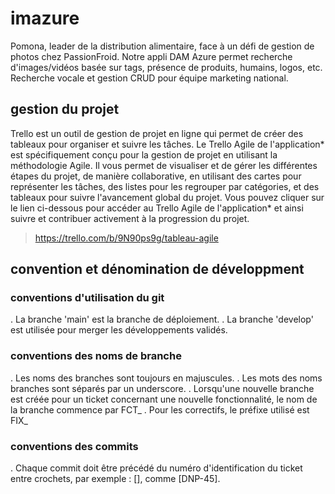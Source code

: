 # imazure
Pomona, leader de la distribution alimentaire, face à un défi de gestion de photos chez PassionFroid. Notre appli DAM Azure permet recherche d'images/vidéos basée sur tags, présence de produits, humains, logos, etc. Recherche vocale et gestion CRUD pour équipe marketing national.

## gestion du projet
Trello est un outil de gestion de projet en ligne qui permet de créer des tableaux pour organiser et suivre les tâches. Le Trello Agile de l'application* est spécifiquement conçu pour la gestion de projet en utilisant la méthodologie Agile. Il vous permet de visualiser et de gérer les différentes étapes du projet, de manière collaborative, en utilisant des cartes pour représenter les tâches, des listes pour les regrouper par catégories, et des tableaux pour suivre l'avancement global du projet. Vous pouvez cliquer sur le lien ci-dessous pour accéder au Trello Agile de l'application* et ainsi suivre et contribuer activement à la progression du projet.
> https://trello.com/b/9N90ps9g/tableau-agile

##  convention et dénomination de développment

### conventions d'utilisation du git
 . La branche 'main' est la branche de déploiement.
 . La branche 'develop' est utilisée pour merger les développements validés.

### conventions des noms de branche
. Les noms des branches sont toujours en majuscules.
. Les mots des noms branches sont séparés par un underscore.
. Lorsqu'une nouvelle branche est créée pour un ticket concernant une nouvelle fonctionnalité, le nom de la branche commence par FCT_
. Pour les correctifs, le préfixe utilisé est FIX_ 

### conventions des commits
. Chaque commit doit être précédé du numéro d'identification du ticket entre crochets, par exemple : [<id du ticket>], comme [DNP-45].
    
